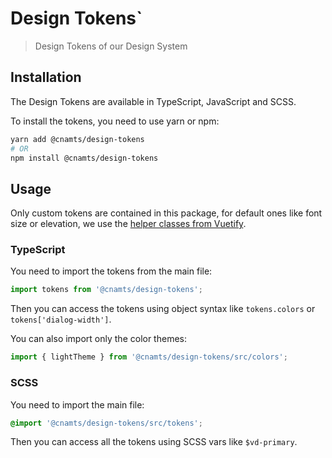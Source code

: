 # Design Tokens`

> Design Tokens of our Design System

## Installation

The Design Tokens are available in TypeScript, JavaScript and SCSS.

To install the tokens, you need to use yarn or npm:

```sh
yarn add @cnamts/design-tokens
# OR
npm install @cnamts/design-tokens
```

## Usage

Only custom tokens are contained in this package, for default ones like font size or elevation, we use the [helper classes from Vuetify](https://vuetifyjs.com/en/styles/text-and-typography/).

### TypeScript

You need to import the tokens from the main file:

```ts
import tokens from '@cnamts/design-tokens';
```

Then you can access the tokens using object syntax like `tokens.colors` or `tokens['dialog-width']`.

You can also import only the color themes:

```ts
import { lightTheme } from '@cnamts/design-tokens/src/colors';
```

### SCSS

You need to import the main file:

```scss
@import '@cnamts/design-tokens/src/tokens';
```

Then you can access all the tokens using SCSS vars like `$vd-primary`.
